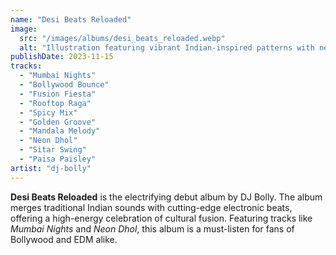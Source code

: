 ```yaml
---
name: "Desi Beats Reloaded"
image:
  src: "/images/albums/desi_beats_reloaded.webp"
  alt: "Illustration featuring vibrant Indian-inspired patterns with neon lights, blending a turntable and paisley motifs, representing Bollywood fusion music"
publishDate: 2023-11-15
tracks:
  - "Mumbai Nights"
  - "Bollywood Bounce"
  - "Fusion Fiesta"
  - "Rooftop Raga"
  - "Spicy Mix"
  - "Golden Groove"
  - "Mandala Melody"
  - "Neon Dhol"
  - "Sitar Swing"
  - "Paisa Paisley"
artist: "dj-bolly"
---
```


**Desi Beats Reloaded** is the electrifying debut album by DJ Bolly. The album merges traditional Indian sounds with cutting-edge electronic beats, offering a high-energy celebration of cultural fusion. Featuring tracks like *Mumbai Nights* and *Neon Dhol*, this album is a must-listen for fans of Bollywood and EDM alike.
